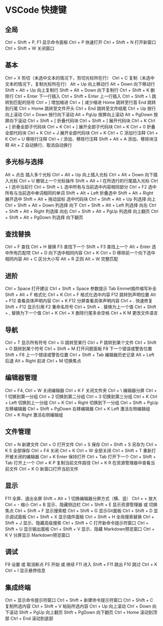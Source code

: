 # VSCode 快捷键

## 全局

Ctrl + Shift + P, F1 显示命令面板
Ctrl + P 快速打开
Ctrl + Shift + N 打开新窗口
Ctrl + Shift + W 关闭窗口

## 基本

Ctrl + X 剪切（未选中文本的情况下，剪切光标所在行）
Ctrl + C 复制（未选中文本的情况下，复制光标所在行）
Alt + Up 向上移动行
Alt + Down 向下移动行
Shift + Alt + Up 向上复制行
Shift + Alt + Down 向下复制行
Ctrl + Shift + K 删除行
Ctrl + Enter 下一行插入
Ctrl + Shift + Enter 上一行插入
Ctrl + Shift + \ 跳转到匹配的括号
Ctrl + ] 增加缩进
Ctrl + [ 减少缩进
Home 跳转至行首
End 跳转到行尾
Ctrl + Home 跳转至文件开头
Ctrl + End 跳转至文件结尾
Ctrl + Up 按行向上滚动
Ctrl + Down 按行向下滚动
Alt + PgUp 按屏向上滚动
Alt + PgDown 按屏向下滚动
Ctrl + Shift + [ 折叠代码块
Ctrl + Shift + ] 展开代码块
Ctrl + K Ctrl + [ 折叠全部子代码块
Ctrl + K Ctrl + ] 展开全部子代码块
Ctrl + K Ctrl + 0 折叠全部代码块
Ctrl + K Ctrl + J 展开全部代码块
Ctrl + K Ctrl + C 添加行注释
Ctrl + K Ctrl + U 移除行注释
Ctrl + / 添加、移除行注释
Shift + Alt + A 添加、移除块注释
Alt + Z 自动换行、取消自动换行

## 多光标与选择

Alt + 点击 插入多个光标
Ctrl + Alt + Up 向上插入光标
Ctrl + Alt + Down 向下插入光标
Ctrl + U 撤销上一个光标操作
Shift + Alt + I 在所选行的行尾插入光标
Ctrl + I 选中当前行
Ctrl + Shift + L 选中所有与当前选中内容相同部分
Ctrl + F2 选中所有与当前选中单词相同的单词
Shift + Alt + Left 折叠选中
Shift + Alt + Right 展开选中
Shift + Alt + 拖动鼠标 选中代码块
Ctrl + Shift + Alt + Up 列选择 向上
Ctrl + Shift + Alt + Down 列选择 向下
Ctrl + Shift + Alt + Left 列选择 向左
Ctrl + Shift + Alt + Right 列选择 向右
Ctrl + Shift + Alt + PgUp 列选择 向上翻页
Ctrl + Shift + Alt + PgDown 列选择 向下翻页

## 查找替换

Ctrl + F 查找
Ctrl + H 替换
F3 查找下一个
Shift + F3 查找上一个
Alt + Enter 选中所有匹配项
Ctrl + D 向下选中相同内容
Ctrl + K Ctrl + D 移除前一个向下选中相同内容
Alt + C 区分大小写
Alt + R 正则
Alt + W 完整匹配

## 进阶

Ctrl + Space 打开建议
Ctrl + Shift + Space 参数提示
Tab Emmet插件缩写补全
Shift + Alt + F 格式化
Ctrl + K Ctrl + F 格式化选中内容
F12 跳转到声明位置
Alt + F12 查看具体声明内容
Ctrl + K F12 分屏查看具体声明内容
Ctrl + . 快速修复
Shift + F12 显示引用
F2 重命名符号
Ctrl + Shift + . 替换为上一个值
Ctrl + Shift + , 替换为下一个值
Ctrl + K Ctrl + X 删除行尾多余空格
Ctrl + K M 更改文件语言

## 导航

Ctrl + T 显示所有符号
Ctrl + G 跳转至某行
Ctrl + P 跳转到某个文件
Ctrl + Shift + O 跳转到某个符号
Ctrl + Shift + M 打开问题面板
F8 下一个错误或警告位置
Shift + F8 上一个错误或警告位置
Ctrl + Shift + Tab 编辑器历史记录
Alt + Left 后退
Alt + Right 前进
Ctrl + M 切换焦点

## 编辑器管理

Ctrl + F4, Ctrl + W 关闭编辑器
Ctrl + K F 关闭文件夹
Ctrl + \ 编辑器分屏
Ctrl + 1 切换到第一分组
Ctrl + 2 切换到第二分组
Ctrl + 3 切换到第三分组
Ctrl + K Ctrl + Left 切换到上一分组
Ctrl + K Ctrl + Right 切换到下一分组
Ctrl + Shift + PgUp 左移编辑器
Ctrl + Shift + PgDown 右移编辑器
Ctrl + K Left 激活左侧编辑组
Ctrl + K Right 激活右侧编辑组

## 文件管理

Ctrl + N 新建文件
Ctrl + O 打开文件
Ctrl + S 保存
Ctrl + Shift + S 另存为
Ctrl + K S 全部保存
Ctrl + F4 关闭
Ctrl + K Ctrl + W 全部关闭
Ctrl + Shift + T 重新打开被关闭的编辑器
Ctrl + K Enter 保持打开
Ctrl + Tab 打开下一个
Ctrl + Shift + Tab 打开上一个
Ctrl + K P 复制当前文件路径
Ctrl + K R 在资源管理器中查看当前文件
Ctrl + K O 新窗口打开当前文件

## 显示

F11 全屏、退出全屏
Shift + Alt + 1 切换编辑器分屏方式（横、竖）
Ctrl + + 放大
Ctrl + - 缩小
Ctrl + B 显示、隐藏侧边栏
Ctrl + Shift + E 显示资源管理器 或 切换焦点
Ctrl + Shift + F 显示搜索框
Ctrl + Shift + G 显示Git面板
Ctrl + Shift + D 显示调试面板
Ctrl + Shift + X 显示插件面板
Ctrl + Shift + H 全局搜索替换
Ctrl + Shift + J 显示、隐藏高级搜索
Ctrl + Shift + C 打开新命令提示符窗口
Ctrl + Shift + U 显示输出面板
Ctrl + Shift + V 显示、隐藏 Markdown预览窗口
Ctrl + K V 分屏显示 Markdown预览窗口

## 调试

F9 设置 或 取消断点
F5 开始 或 继续
F11 进入
Shift + F11 跳出
F10 跳过
Ctrl + K Ctrl + I 显示悬停信息

## 集成终端

Ctrl + 显示命令提示符窗口 Ctrl + Shift + 新建命令提示符窗口
Ctrl + Shift + C 复制所选内容
Ctrl + Shift + V 粘贴所选内容
Ctrl + Up 向上滚动
Ctrl + Down 向下滚动
Shift + PgUp 向上翻页
Shift + PgDown 向下翻页
Ctrl + Home 滚动到顶部
Ctrl + End 滚动到底部



<comment/>
<ad/>